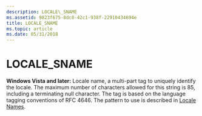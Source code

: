 ```yaml
---
description: LOCALE\_SNAME
ms.assetid: 9823f675-8dc8-42c1-938f-22910434694e
title: LOCALE_SNAME
ms.topic: article
ms.date: 05/31/2018
---
```


# LOCALE\_SNAME

**Windows Vista and later:** Locale name, a multi-part tag to uniquely identify the locale. The maximum number of characters allowed for this string is 85, including a terminating null character. The tag is based on the language tagging conventions of RFC 4646. The pattern to use is described in [Locale Names](locale-names.md).

 

 



